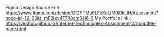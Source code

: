 Figma Design Source File : https://www.figma.com/design/Of2FTMu9LFoXqUM0iRkLiH/Assesment?node-id=12-63&t=mF2icy4T7R8omSH6-0
My Portfolio link : https://veshon.github.io/Internet-Technologies-Assignment-2/aboutMe-page.html
